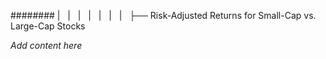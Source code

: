 ######## |   |   |   |   |   |   |   ├── Risk-Adjusted Returns for Small-Cap vs. Large-Cap Stocks

*Add content here*